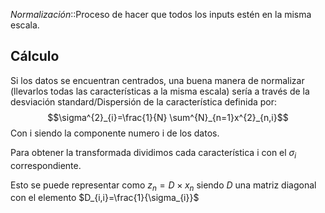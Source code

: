 *Normalización*::Proceso de hacer que todos los inputs estén en la misma escala.

## Cálculo
Si los datos se encuentran centrados, una buena manera de normalizar (llevarlos todas las características a la misma escala) sería a través de la desviación standard/Dispersión de la característica definida por: $$\sigma^{2}_{i}=\frac{1}{N} \sum^{N}_{n=1}x^{2}_{n,i}$$ Con i siendo la componente numero i de los datos.


Para obtener la transformada dividimos cada característica i con el $\sigma_{i}$ correspondiente.

Esto se puede representar como $z_{n}=D \times x_{n}$ siendo $D$ una matriz diagonal con el elemento $D_{i,i}=\frac{1}{\sigma_{i}}$ 